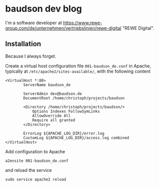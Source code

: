 # baudson dev blog

I'm a software developer at <https://www.rewe-group.com/de/unternehmen/vertriebslinien/rewe-digital> "REWE Digital".

## Installation

Because I always forget.

Create a virtual host configuration file `001-baudson_de.conf` in Apache, typically at `/etc/apache2/sites-available/`, with the following content

```
<VirtualHost *:80>
        ServerName baudson_de

        ServerAdmin dev@baudson.de
        DocumentRoot /home/christoph/projects/baudson

        <Directory /home/christoph/projects/baudson/>
        	Options Indexes FollowSymLinks
	        AllowOverride All
        	Require all granted
        </Directory>

        ErrorLog ${APACHE_LOG_DIR}/error.log
        CustomLog ${APACHE_LOG_DIR}/access.log combined
</VirtualHost>
```

Add configuration to Apache

```
a2ensite 001-baudson_de.conf
```

and reload the service

```
sudo service apache2 reload
```


